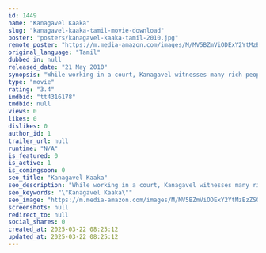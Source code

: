 ```yaml
---
id: 1449
name: "Kanagavel Kaaka"
slug: "kanagavel-kaaka-tamil-movie-download"
poster: "posters/kanagavel-kaaka-tamil-2010.jpg"
remote_poster: "https://m.media-amazon.com/images/M/MV5BZmViODExY2YtMzEzZS00ZjA1LThlOTQtNzg3NTlhZGU0Zjk4XkEyXkFqcGdeQXVyMTEzNzg0Mjkx._V1_SX300.jpg"
original_language: "Tamil"
dubbed_in: null
released_date: "21 May 2010"
synopsis: "While working in a court, Kanagavel witnesses many rich people easily evading the law despite being involved in various crimes. Soon, he takes the form of a vigilante and punishes the wrongdoers."
type: "movie"
rating: "3.4"
imdbid: "tt4316178"
tmdbid: null
views: 0
likes: 0
dislikes: 0
author_id: 1
trailer_url: null
runtime: "N/A"
is_featured: 0
is_active: 1
is_comingsoon: 0
seo_title: "Kanagavel Kaaka"
seo_description: "While working in a court, Kanagavel witnesses many rich people easily evading the law despite being involved in various crimes. Soon, he takes the form of a vigilante and punishes the wrongdoers."
seo_keywords: "\"Kanagavel Kaaka\""
seo_image: "https://m.media-amazon.com/images/M/MV5BZmViODExY2YtMzEzZS00ZjA1LThlOTQtNzg3NTlhZGU0Zjk4XkEyXkFqcGdeQXVyMTEzNzg0Mjkx._V1_SX300.jpg"
screenshots: null
redirect_to: null
social_shares: 0
created_at: 2025-03-22 08:25:12
updated_at: 2025-03-22 08:25:12
---
```


